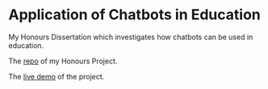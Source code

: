 # Application of Chatbots in Education

My Honours Dissertation which investigates how chatbots can be used in education.

The [repo](https://github.com/Ligh7bringer/Chatbot) of my Honours Project.

The [live demo](htpps://chatbotdev.pythonanywhere.com) of the project.

